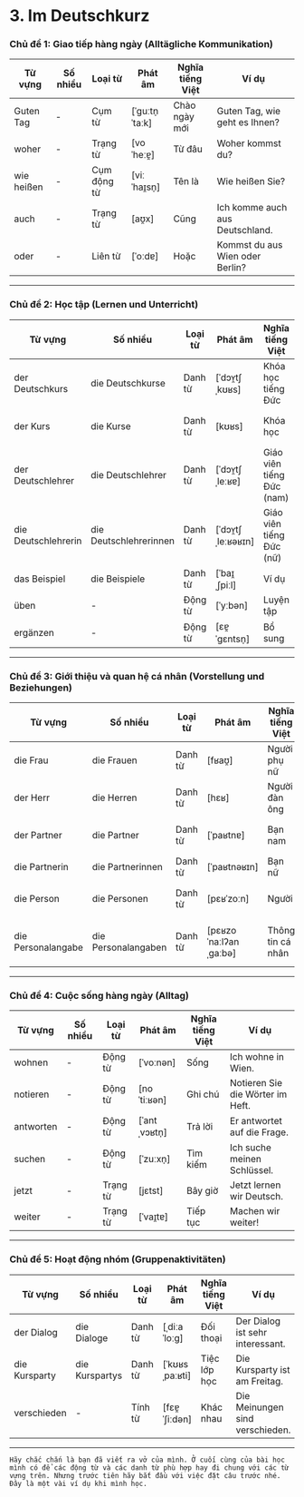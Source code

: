 # 3. Im Deutschkurz
### **Chủ đề 1: Giao tiếp hàng ngày (Alltägliche Kommunikation)**

|**Từ vựng**|**Số nhiều**|**Loại từ**|**Phát âm**|**Nghĩa tiếng Việt**|**Ví dụ**|
|---|---|---|---|---|---|
|Guten Tag|-|Cụm từ|[ˈɡuːtn̩ ˈtaːk]|Chào ngày mới|Guten Tag, wie geht es Ihnen?|
|woher|-|Trạng từ|[voˈheːɐ̯]|Từ đâu|Woher kommst du?|
|wie heißen|-|Cụm động từ|[viː ˈhaɪ̯sn̩]|Tên là|Wie heißen Sie?|
|auch|-|Trạng từ|[aʊ̯x]|Cũng|Ich komme auch aus Deutschland.|
|oder|-|Liên từ|[ˈoːdɐ]|Hoặc|Kommst du aus Wien oder Berlin?|

---

### **Chủ đề 2: Học tập (Lernen und Unterricht)**

|**Từ vựng**|**Số nhiều**|**Loại từ**|**Phát âm**|**Nghĩa tiếng Việt**|**Ví dụ**|
|---|---|---|---|---|---|
|der Deutschkurs|die Deutschkurse|Danh từ|[ˈdɔʏ̯tʃˌkʊʁs]|Khóa học tiếng Đức|Ich besuche einen Deutschkurs.|
|der Kurs|die Kurse|Danh từ|[kʊʁs]|Khóa học|Der Kurs beginnt um 8 Uhr.|
|der Deutschlehrer|die Deutschlehrer|Danh từ|[ˈdɔʏ̯tʃˌleːʁɐ]|Giáo viên tiếng Đức (nam)|Der Deutschlehrer ist sehr freundlich.|
|die Deutschlehrerin|die Deutschlehrerinnen|Danh từ|[ˈdɔʏ̯tʃˌleːʁəʁɪn]|Giáo viên tiếng Đức (nữ)|Die Deutschlehrerin erklärt gut.|
|das Beispiel|die Beispiele|Danh từ|[ˈbaɪ̯ˌʃpiːl]|Ví dụ|Kannst du ein Beispiel geben?|
|üben|-|Động từ|[ˈyːbən]|Luyện tập|Wir üben die Grammatik.|
|ergänzen|-|Động từ|[ɛɐ̯ˈɡɛntsn̩]|Bổ sung|Ergänzen Sie den Satz.|

---

### **Chủ đề 3: Giới thiệu và quan hệ cá nhân (Vorstellung und Beziehungen)**

|**Từ vựng**|**Số nhiều**|**Loại từ**|**Phát âm**|**Nghĩa tiếng Việt**|**Ví dụ**|
|---|---|---|---|---|---|
|die Frau|die Frauen|Danh từ|[fʁaʊ̯]|Người phụ nữ|Die Frau wohnt in Berlin.|
|der Herr|die Herren|Danh từ|[hɛʁ]|Người đàn ông|Guten Tag, Herr Müller!|
|der Partner|die Partner|Danh từ|[ˈpaʁtnɐ]|Bạn nam|Mein Partner lernt auch Deutsch.|
|die Partnerin|die Partnerinnen|Danh từ|[ˈpaʁtnəʁɪn]|Bạn nữ|Ihre Partnerin ist sehr nett.|
|die Person|die Personen|Danh từ|[pɛʁˈzoːn]|Người|Diese Person spricht viele Sprachen.|
|die Personalangabe|die Personalangaben|Danh từ|[pɛʁzoˈnaːlʔanˌɡaːbə]|Thông tin cá nhân|Bitte füllen Sie die Personalangaben aus.|

---

### **Chủ đề 4: Cuộc sống hàng ngày (Alltag)**

|**Từ vựng**|**Số nhiều**|**Loại từ**|**Phát âm**|**Nghĩa tiếng Việt**|**Ví dụ**|
|---|---|---|---|---|---|
|wohnen|-|Động từ|[ˈvoːnən]|Sống|Ich wohne in Wien.|
|notieren|-|Động từ|[noˈtiːʁən]|Ghi chú|Notieren Sie die Wörter im Heft.|
|antworten|-|Động từ|[ˈantˌvɔʁtn̩]|Trả lời|Er antwortet auf die Frage.|
|suchen|-|Động từ|[ˈzuːxn̩]|Tìm kiếm|Ich suche meinen Schlüssel.|
|jetzt|-|Trạng từ|[jɛtst]|Bây giờ|Jetzt lernen wir Deutsch.|
|weiter|-|Trạng từ|[ˈvaɪ̯tɐ]|Tiếp tục|Machen wir weiter!|

---

### **Chủ đề 5: Hoạt động nhóm (Gruppenaktivitäten)**

| **Từ vựng**   | **Số nhiều**   | **Loại từ** | **Phát âm**    | **Nghĩa tiếng Việt** | **Ví dụ**                        |
| ------------- | -------------- | ----------- | -------------- | -------------------- | -------------------------------- |
| der Dialog    | die Dialoge    | Danh từ     | [ˌdiːaˈloːɡ]   | Đối thoại            | Der Dialog ist sehr interessant. |
| die Kursparty | die Kurspartys | Danh từ     | [ˈkʊʁsˌpaːʁti] | Tiệc lớp học         | Die Kursparty ist am Freitag.    |
| verschieden   | -              | Tính từ     | [fɛɐ̯ˈʃiːdən]  | Khác nhau            | Die Meinungen sind verschieden.  |

---
`Hãy chắc chắn là bạn đã viết ra vở của mình. Ở cuối cùng của bài học mình có để các động từ và các danh từ phù hợp hay đi chung với các từ vựng trên. Nhưng trước tiên hãy bắt đầu với việc đặt câu trước nhé. Đây là một vài ví dụ khi mình học. `
